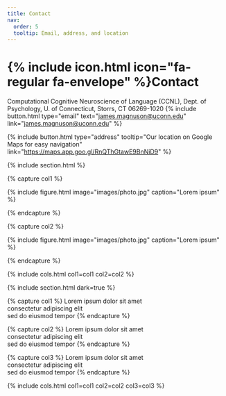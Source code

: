 ```yaml
---
title: Contact
nav:
  order: 5
  tooltip: Email, address, and location
---
```


# {% include icon.html icon="fa-regular fa-envelope" %}Contact

Computational Cognitive Neuroscience of Language (CCNL), Dept. of Psychology, U. of Connecticut, Storrs, CT 06269-1020
{%
  include button.html
  type="email"
  text="james.magnuson@uconn.edu"
  link="james.magnuson@uconn.edu"
%}
<!-- {%
  include button.html
  type="phone"
  text="+1 860 486 3525"
  link="+1-860-4863525"
%} -->
{%
  include button.html
  type="address"
  tooltip="Our location on Google Maps for easy navigation"
  link="https://maps.app.goo.gl/RnQThGtawE9BnNiD9"
%}

{% include section.html %}

{% capture col1 %}

{%
  include figure.html
  image="images/photo.jpg"
  caption="Lorem ipsum"
%}

{% endcapture %}

{% capture col2 %}

{%
  include figure.html
  image="images/photo.jpg"
  caption="Lorem ipsum"
%}

{% endcapture %}

{% include cols.html col1=col1 col2=col2 %}

{% include section.html dark=true %}

{% capture col1 %}
Lorem ipsum dolor sit amet  
consectetur adipiscing elit  
sed do eiusmod tempor
{% endcapture %}

{% capture col2 %}
Lorem ipsum dolor sit amet  
consectetur adipiscing elit  
sed do eiusmod tempor
{% endcapture %}

{% capture col3 %}
Lorem ipsum dolor sit amet  
consectetur adipiscing elit  
sed do eiusmod tempor
{% endcapture %}

{% include cols.html col1=col1 col2=col2 col3=col3 %}
